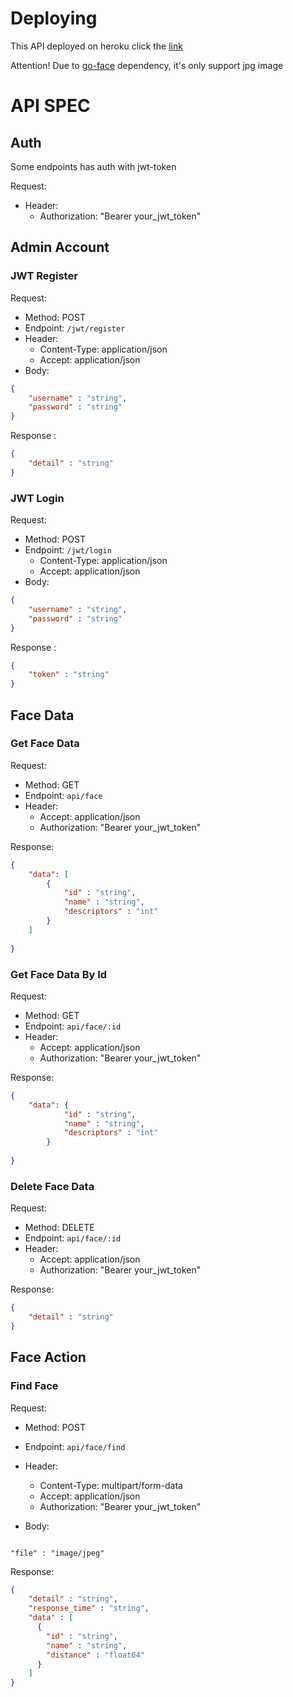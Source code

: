 # Deploying

This API deployed on heroku
click the [link](https://goface-api-echo.herokuapp.com/)

Attention!
Due to [go-face](https://github.com/Kagami/go-face) dependency, it's only support jpg image

# API SPEC

## Auth

Some endpoints has auth with jwt-token

Request:

- Header:
  - Authorization: "Bearer your_jwt_token"

## Admin Account

### JWT Register

Request:

- Method: POST
- Endpoint: `/jwt/register`
- Header:
  - Content-Type: application/json
  - Accept: application/json
- Body:

```json
{
    "username" : "string",
    "password" : "string"
}
```

Response :

```json
{
    "detail" : "string"
}
```

### JWT Login

Request:

- Method: POST
- Endpoint: `/jwt/login`
  - Content-Type: application/json
  - Accept: application/json
- Body:

```json
{
    "username" : "string",
    "password" : "string"
}
```

Response :

```json
{
    "token" : "string"
}
```

## Face Data

### Get Face Data

Request:

- Method: GET
- Endpoint: `api/face`
- Header:
  - Accept: application/json
  - Authorization: "Bearer your_jwt_token"

Response:

```json
{
    "data": [
        {
            "id" : "string",
            "name" : "string",
            "descriptors" : "int"
        }
    ]
    
}
```

### Get Face Data By Id

Request:

- Method: GET
- Endpoint: `api/face/:id`
- Header:
  - Accept: application/json
  - Authorization: "Bearer your_jwt_token"

Response:

```json
{
    "data": {
            "id" : "string",
            "name" : "string",
            "descriptors" : "int"
        }
    
}
```

### Delete Face Data

Request:

- Method: DELETE
- Endpoint: `api/face/:id`
- Header:
  - Accept: application/json
  - Authorization: "Bearer your_jwt_token"

Response:

```json
{
    "detail" : "string"
}
```

## Face Action

### Find Face

Request:

- Method: POST
- Endpoint: `api/face/find`
- Header:
  - Content-Type: multipart/form-data
  - Accept: application/json
  - Authorization: "Bearer your_jwt_token"

- Body:

```form-data

"file" : "image/jpeg"

```

Response:

```json
{
    "detail" : "string",
    "response_time" : "string",
    "data" : [
      {
        "id" : "string",
        "name" : "string",
        "distance" : "float64"
      }
    ]
}
```

